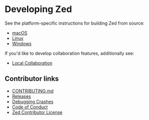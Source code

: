 # Developing Zed

See the platform-specific instructions for building Zed from source:

- [macOS](./development/macos.md)
- [Linux](./development/linux.md)
- [Windows](./development/windows.md)

If you'd like to develop collaboration features, additionally see:

- [Local Collaboration](./development/local-collaboration.md)

## Contributor links

- [CONTRIBUTING.md](https://github.com/zed-industries/zed/blob/main/CONTRIBUTING.md)
- [Releases](./development/releases.md)
- [Debugging Crashes](./development/debugging-crashes.md)
- [Code of Conduct](https://zed.dev/code-of-conduct)
- [Zed Contributor License](https://zed.dev/cla)
